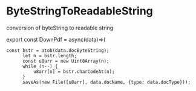 # ByteStringToReadableString
conversion of byteString to readable string

export const DownPdf = async(data)=>{

    const bstr = atob(data.docByteString);
          let n = bstr.length;
          const u8arr = new Uint8Array(n);
          while (n--) {
              u8arr[n] = bstr.charCodeAt(n);
          }
		  saveAs(new File([u8arr], data.docName, {type: data.docType}));
      

